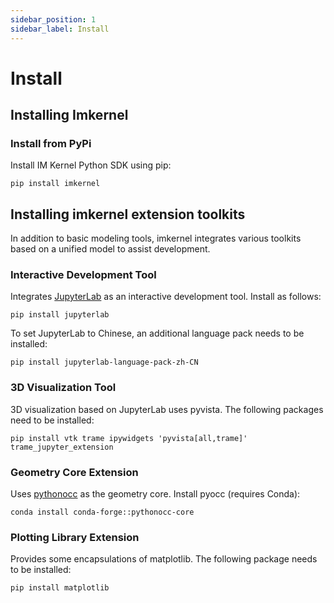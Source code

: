 ```yaml
---
sidebar_position: 1
sidebar_label: Install
---
```

# Install

## Installing Imkernel
### Install from PyPi

Install IM Kernel Python SDK using pip:

```
pip install imkernel
```

## Installing imkernel extension toolkits

In addition to basic modeling tools, imkernel integrates various toolkits based on a unified model to assist development.

### Interactive Development Tool
Integrates [JupyterLab](https://jupyter.org/) as an interactive development tool. Install as follows:

```
pip install jupyterlab
```

To set JupyterLab to Chinese, an additional language pack needs to be installed:

```
pip install jupyterlab-language-pack-zh-CN
```

### 3D Visualization Tool

3D visualization based on JupyterLab uses pyvista. The following packages need to be installed:

```
pip install vtk trame ipywidgets 'pyvista[all,trame]' trame_jupyter_extension
```

### Geometry Core Extension
Uses [pythonocc](https://anaconda.org/pythonocc/pythonocc-core) as the geometry core. Install pyocc (requires Conda):

```
conda install conda-forge::pythonocc-core
```

### Plotting Library Extension
Provides some encapsulations of matplotlib. The following package needs to be installed:

```
pip install matplotlib
```